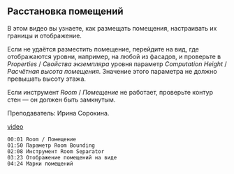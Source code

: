 ## Расстановка помещений

В этом видео вы узнаете, как размещать помещения, настраивать их границы и отображение.

Если не удаётся разместить помещение, перейдите на вид, где отображаются уровни, например, на любой из фасадов, и проверьте в _Properties_ / _Свойства экземпляра_ уровня параметр _Computation Height_ / _Расчётная высота помещения_. Значение этого параметра не должно превышать высоту этажа.

Если инструмент _Room_ / _Помещение_ не работает, проверьте контур стен — он должен быть замкнутым.

Преподаватель: Ирина Сорокина.

[video](https://player.softculture.cc/embed/online/RVT/RVT_42.17.02_L5-1_Theory_Place_Room)

``` chapters
00:01 Room / Помещение
01:50 Параметр Room Bounding 
02:08 Инструмент Room Separator
03:23 Отображение помещений на виде
04:24 Марки помещений
```
